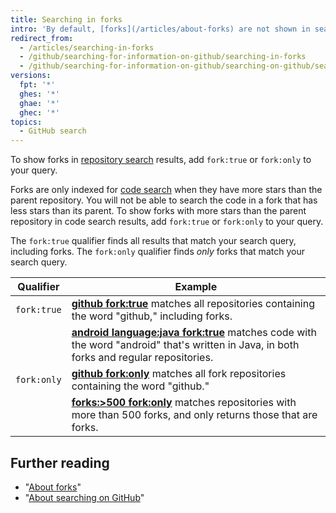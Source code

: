 ```yaml
---
title: Searching in forks
intro: 'By default, [forks](/articles/about-forks) are not shown in search results. You can choose to include them in repository searches, and in code searches if they meet certain criteria.'
redirect_from:
  - /articles/searching-in-forks
  - /github/searching-for-information-on-github/searching-in-forks
  - /github/searching-for-information-on-github/searching-on-github/searching-in-forks
versions:
  fpt: '*'
  ghes: '*'
  ghae: '*'
  ghec: '*'
topics:
  - GitHub search
---
```

To show forks in [repository search](/search-github/searching-on-github/searching-for-repositories) results, add `fork:true` or `fork:only` to your query.

Forks are only indexed for [code search](/search-github/searching-on-github/searching-code) when they have more stars than the parent repository. You will not be able to search the code in a fork that has less stars than its parent. To show forks with more stars than the parent repository in code search results, add `fork:true` or `fork:only` to your query.

The `fork:true` qualifier finds all results that match your search query, including forks. The `fork:only` qualifier finds _only_ forks that match your search query.

| Qualifier  | Example
| ------------- | -------------
| `fork:true` | [**github fork:true**](https://github.com/search?q=github+fork%3Atrue&type=Repositories) matches all repositories containing the word "github," including forks.
| | [**android language:java fork:true**](https://github.com/search?q=android+language%3Ajava+fork%3Atrue&type=Code) matches code with the word "android" that's written in Java, in both forks and regular repositories.
| `fork:only` | [**github fork:only**](https://github.com/search?q=github+fork%3Aonly&type=Repositories) matches all fork repositories containing the word "github."
| | [**forks:>500 fork:only**](https://github.com/search?q=forks%3A%3E500+fork%3Aonly&type=Repositories) matches repositories with more than 500 forks, and only returns those that are forks.

## Further reading

- "[About forks](/articles/about-forks)"
- "[About searching on GitHub](/search-github/getting-started-with-searching-on-github/about-searching-on-github)"
